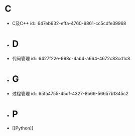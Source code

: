 # C
- C及C++
  id:: 647eb632-effa-4760-9861-cc5cdfe39968
- # D
- 代码管理
  id:: 6427f22e-998c-4ab4-a664-4672c83cd1c8
- # G
- 过程管理
  id:: 65fa4755-45df-4327-8b69-56657b1345c2
- # P
- [[Python]]
